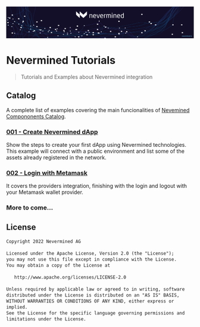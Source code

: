 [![banner](https://raw.githubusercontent.com/nevermined-io/assets/main/images/logo/banner_logo.png)](https://nevermined.io)

# Nevermined Tutorials

> Tutorials and Examples about Nevermined integration

## Catalog

A complete list of examples covering the main funcionalities of [Nevemined Compononents Catalog](https://github.com/nevermined-io/components-catalog).

### [001 - Create Nevermined dApp](https://github.com/nevermined-io/tutorials/tree/main/catalog/001-Create%20Nevermined%20dApp)

Show the steps to create your first dApp using Nevermined technologies. This example will connect with a public environment and list some of the assets already registered in the network.

### [002 - Login with Metamask](https://github.com/nevermined-io/tutorials/tree/main/catalog/002-Login%20with%20Metamask)

It covers the providers integration, finishing with the login and logout with your Metamask wallet provider.

### More to come...


## License

```
Copyright 2022 Nevermined AG

Licensed under the Apache License, Version 2.0 (the "License");
you may not use this file except in compliance with the License.
You may obtain a copy of the License at

   http://www.apache.org/licenses/LICENSE-2.0

Unless required by applicable law or agreed to in writing, software
distributed under the License is distributed on an "AS IS" BASIS,
WITHOUT WARRANTIES OR CONDITIONS OF ANY KIND, either express or implied.
See the License for the specific language governing permissions and
limitations under the License.
```
